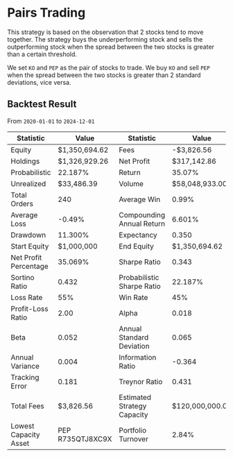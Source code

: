 # Pairs Trading

This strategy is based on the observation that 2 stocks tend to move together. The strategy buys the underperforming stock and sells the outperforming stock when the spread between the two stocks is greater than a certain threshold.

We set `KO` and `PEP` as the pair of stocks to trade. We buy `KO` and sell `PEP` when the spread between the two stocks is greater than 2 standard deviations, vice versa.

## Backtest Result

From `2020-01-01` to `2024-12-01`

| Statistic               | Value          | Statistic                 | Value             |
|--------------------------|----------------|---------------------------|-------------------|
| Equity                  | $1,350,694.62 | Fees                      | -$3,826.56       |
| Holdings                | $1,326,929.26 | Net Profit                | $317,142.86      |
| Probabilistic           | 22.187%       | Return                    | 35.07%           |
| Unrealized              | $33,486.39    | Volume                    | $58,048,933.00   |
| Total Orders            | 240           | Average Win               | 0.99%            |
| Average Loss            | -0.49%        | Compounding Annual Return | 6.601%           |
| Drawdown                | 11.300%       | Expectancy                | 0.350            |
| Start Equity            | $1,000,000    | End Equity                | $1,350,694.62    |
| Net Profit Percentage   | 35.069%       | Sharpe Ratio              | 0.343            |
| Sortino Ratio           | 0.432         | Probabilistic Sharpe Ratio| 22.187%          |
| Loss Rate               | 55%           | Win Rate                  | 45%              |
| Profit-Loss Ratio       | 2.00          | Alpha                     | 0.018            |
| Beta                    | 0.052         | Annual Standard Deviation | 0.065            |
| Annual Variance         | 0.004         | Information Ratio         | -0.364           |
| Tracking Error          | 0.181         | Treynor Ratio             | 0.431            |
| Total Fees              | $3,826.56     | Estimated Strategy Capacity| $120,000,000.00  |
| Lowest Capacity Asset   | PEP R735QTJ8XC9X | Portfolio Turnover      | 2.84%            |

